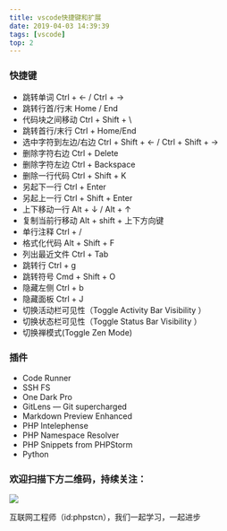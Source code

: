 ```yaml
---
title: vscode快捷键和扩展
date: 2019-04-03 14:39:39
tags: [vscode]
top: 2
---
```

### 快捷键
- 跳转单词     Ctrl + ← / Ctrl + →
- 跳转行首/行末     Home / End
- 代码块之间移动    Ctrl + Shift + \
- 跳转首行/末行    Ctrl + Home/End
- 选中字符到左边/右边   Ctrl + Shift + <- /  Ctrl + Shift + ->
- 删除字符右边 Ctrl + Delete
- 删除字符左边 Ctrl + Backspace
- 删除一行代码 Ctrl + Shift + K
- 另起下一行 Ctrl + Enter
- 另起上一行 Ctrl + Shift + Enter
- 上下移动一行 Alt + ↓ / Alt +  ↑
- 复制当前行移动 Alt + shift + 上下方向键
- 单行注释 Ctrl + /
- 格式化代码 Alt + Shift + F
- 列出最近文件 Ctrl + Tab
- 跳转行 Ctrl + g
- 跳转符号 Cmd + Shift + O
- 隐藏左侧 Ctrl + b
- 隐藏面板  Ctrl + J
- 切换活动栏可见性（Toggle Activity Bar Visibility ）
- 切换状态栏可见性（Toggle Status Bar Visibility ）
- 切换禅模式(Toggle Zen Mode)

### 插件
- Code Runner
- SSH FS
- One Dark Pro
- GitLens — Git supercharged
- Markdown Preview Enhanced
- PHP Intelephense
- PHP Namespace Resolver
- PHP Snippets from PHPStorm
- Python

### 欢迎扫描下方二维码，持续关注：
![](http://ww1.sinaimg.cn/large/a616b9a4gy1g4xzv954a4j20760763yo.jpg)

互联网工程师（id:phpstcn），我们一起学习，一起进步